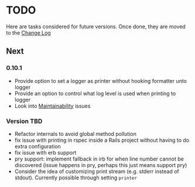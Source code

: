 # TODO

Here are tasks considered for future versions. Once done, they are moved to the [Change Log](CHANGELOG.md)

## Next

### 0.10.1

- Provide option to set a logger as printer without hooking formatter unto logger
- Provide an option to control what log level is used when printing to logger
- Look into [Maintainability](https://codeclimate.com/github/AndyObtiva/puts_debuggerer/issues) issues

### Version TBD

- Refactor internals to avoid global method pollution
- fix issue with printing in rspec inside a Rails project without having to do extra configuration
- fix issue with erb support
- pry support: implement fallback in irb for when line number cannot be discovered (issue happens in pry, perhaps this just means support pry)
- Consider the idea of customizing print stream (e.g. stderr instead of stdout). Currently possible through setting `printer`
